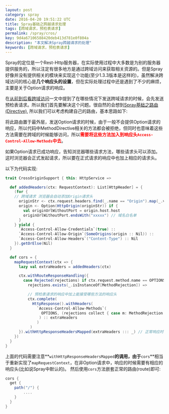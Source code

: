 ```yaml
---
layout: post
category: spray
date: 2016-04-20 19:51:22 UTC
title: Spray基础之跨越请求处理
tags: [跨域请求，预检表请求]
permalink: /spray/cros/
key: 9d4a67106588420deb413d781e0f804a
description: "本文解决Spray跨越请求的处理"
keywords: [跨域请求，预检表请求]
---
```



Spray的定位是一个Rest-Http服务器，在实际使用过程中大多数是为别的服务器提供服务的，所以注定有很多地方是通过跨域访问来获取相关资源的。但是Spray好像并没有提供相关的模块来实现这个功能(至少1.3.3版本是这样的)，虽然解决跨域访问的核心是**几个响应头的设置**，但在实际处理过程中还是遇到了不少的麻烦，主要是关于Option请求的响应。

在[从前到后看跨域访问](/http/cross-origin/)一文中提到了在哪些情况下发送跨域请求的时候，会先发送预检表请求。所以我们首先要解决这个问题。很自然的会想到[Spray基础之路由(Directive)](/spray/directive/), 所以我们可以考虑构建自己的路由，基本思路如下:

将此路由置于最外层，发送Option请求的时候，由于一般不会提供Option请求的响应，所以代码中MethodDirective相关的方法都会被拒绝，但同时也意味着这些方法需要在跨域的时候能够访问，所以<b style="color:red">需要将这些方法加入到响应头`Access-Control-Allow-Methods`中去</b>。

如果Option请求已成功响应，告知浏览器哪些请求方法，哪些请求头可以添加。这时浏览器会正式发起请求，所以要在正式请求的响应中也加上相应的请求头。

以下为代码实现:

```scala
trait CrossOriginSupport { this: HttpService =>

  def addedHeaders(ctx: RequestContext): List[HttpHeader] = {
    (for {
    // 跨域请求 浏览器会自动添加Origin请求头
      originStr <- ctx.request.headers.find(_.name == "Origin").map(_.value)
      origin <- Option(HttpOrigin(originStr)) if {
        val originUrlWithoutPort = origin.host.host
        originUrlWithoutPort.endsWith("xxxxx") // 域名白名单
      }
    } yield {
      `Access-Control-Allow-Credentials`(true) ::
      `Access-Control-Allow-Origin`(SomeOrigins(origin :: Nil)) ::
      `Access-Control-Allow-Headers`("Content-Type") :: Nil
    }).getOrElse(Nil)
  }

  def cors = {
    mapRequestContext(ctx => {
      lazy val extraHeaders = addedHeaders(ctx)

      ctx.withRouteResponseHandling({
        case Rejected(rejections) if ctx.request.method.name == OPTIONS.name && 
          rejections.exists(_.isInstanceOf[MethodRejection]) =>

          // 预检表请求的响应中加上能接受哪些方法的响应头
          ctx.complete(
            HttpResponse().withHeaders(
              `Access-Control-Allow-Methods`(
                OPTIONS, (rejections collect { case m: MethodRejection => m.supported }): _*
               ) :: extraHeaders
              )
           )
      }).withHttpResponseHeadersMapped(extraHeaders ::: _) // 正常响应时需要携带的响应头
    })
  }
}
```

上面的代码需要注意**`withHttpResponseHeadersMapped`**的调用，由于**`cors`**相当于重新实现了`mapRequestContext`，在非Option请求中，响应的时候需要有相应的响应头(比如说Spray中默认的)。
然后使用`cors`方法嵌套正常的路由(route)即可:

```scala
cors {
  get {
    path("/") {
        ....
    }
  }
}
```